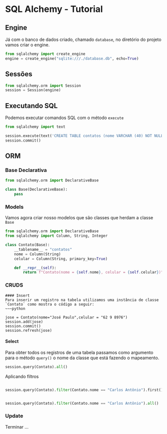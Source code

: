 # SQL Alchemy - Tutorial
## Engine
Já com o banco de dados criado, chamado `database`,  no diretório do projeto vamos criar o engine.
~~~python
from sqlalchemy import create_engine
engine = create_engine("sqlite:///./database.db", echo=True)
~~~

## Sessões
~~~python
from sqlalchemy.orm import Session
session = Session(engine)
~~~

## Executando SQL
Podemos executar comandos SQL com o método `execute`

~~~python
from sqlalchemy import text

session.execute(text('CREATE TABLE contatos (nome VARCHAR (40) NOT NULL, celular VARCHAR (15) NOT NULL PRIMARY KEY)'))
session.commit()
~~~

## ORM

### Base Declarativa
~~~python
from sqlalchemy.orm import DeclarativeBase

class Base(DeclarativeBase):
    pass

~~~

### Models
Vamos agora criar nosso modelos que são classes que herdam a classe `Base`
~~~python
from sqlalchemy.orm import DeclarativeBase
from sqlalchemy import Column, String, Integer

class Contato(Base):
    __tablename__ = "contatos"
    nome = Column(String)
    celular = Column(String, primary_key=True)

    def __repr__(self):
        return f"Contato(nome = {self.nome}, celular = {self.celular})"
~~~

### CRUDS

~~~ 
#### Insert
Para inserir um registro na tabela utilizamos uma instância de classe `Contato` como mostra o código a seguir:
~~~python

jose = Contato(nome="José Paulo",celular = "62 9 8976")
session.add(jose)
session.commit()
session.refresh(jose)

~~~

#### Select

Para obter todos os registros de uma tabela passamos como argumento para o método `query()` o nome da classe que está fazendo o mapeamento.

~~~python
session.query(Contato).all()
~~~

Aplicando filtros

~~~python

session.query(Contato).filter(Contato.nome == "Carlos Antônio").first()


session.query(Contato).filter(Contato.nome == "Carlos Antônio").all()
~~~

### Update

Terminar ...
